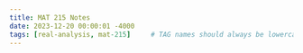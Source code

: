 ```yaml
---
title: MAT 215 Notes
date: 2023-12-20 00:00:01 -4000
tags: [real-analysis, mat-215]     # TAG names should always be lowercase
---
```

